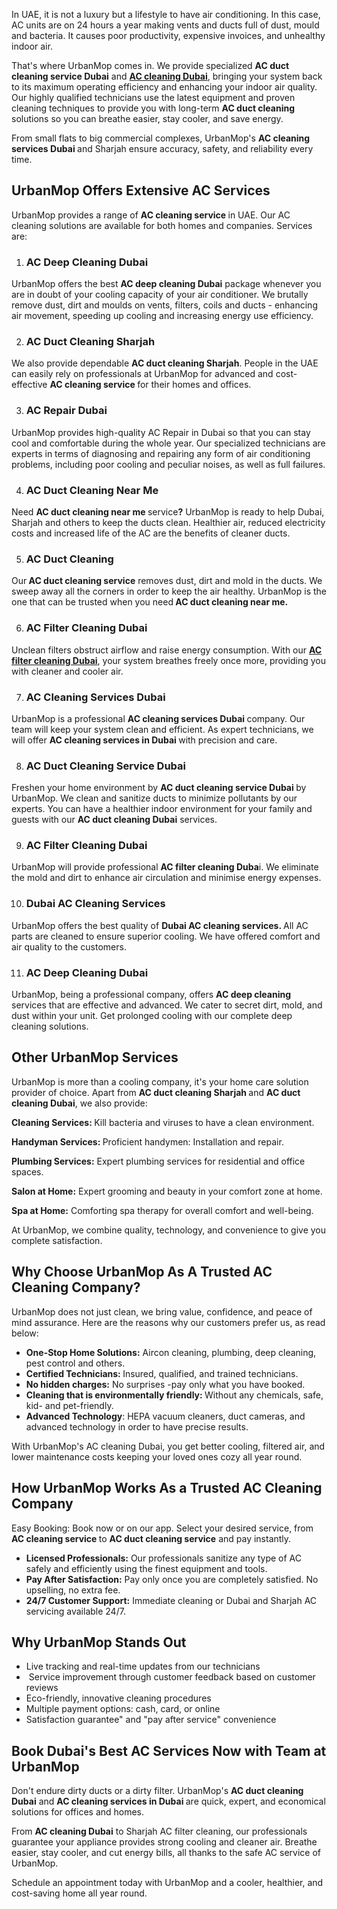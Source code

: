 <p><span style="font-weight: 400;">In UAE, it is not a luxury but a lifestyle to have air conditioning. In this case, AC units are on 24 hours a year making vents and ducts full of dust, mould and bacteria. It causes poor productivity, expensive invoices, and unhealthy indoor air.</span></p>
<p><span style="font-weight: 400;">That's where UrbanMop comes in. We provide specialized </span><strong>AC duct cleaning service Dubai</strong>​ <span style="font-weight: 400;">and </span><strong><a href="https://www.urbanmop.com/service/details/ac-cleaning-service">AC cleaning Dubai</a>​</strong><span style="font-weight: 400;">, bringing your system back to its maximum operating efficiency and enhancing your indoor air quality. Our highly qualified technicians use the latest equipment and proven cleaning techniques to provide you with long-term </span><strong>AC duct cleaning </strong><span style="font-weight: 400;">solutions so you can breathe easier, stay cooler, and save energy.</span></p>
<p><span style="font-weight: 400;">From small flats to big commercial complexes, UrbanMop's </span><strong>AC cleaning services Dubai​ </strong><span style="font-weight: 400;">and Sharjah ensure accuracy, safety, and reliability every time.</span></p>
<h2><strong>UrbanMop Offers Extensive AC Services</strong></h2>
<p><span style="font-weight: 400;">UrbanMop provides a range of </span><strong>AC cleaning service​ </strong><span style="font-weight: 400;">in UAE. Our AC cleaning solutions are available for both homes and companies. Services are:</span></p>
<ol>
<li>
<h3><strong> AC Deep Cleaning Dubai</strong></h3>
</li>
</ol>
<p><span style="font-weight: 400;">UrbanMop offers the best </span><strong>AC deep cleaning Dubai</strong> <span style="font-weight: 400;">package whenever you are in doubt of your cooling capacity of your air conditioner. We brutally remove dust, dirt and moulds on vents, filters, coils and ducts - enhancing air movement, speeding up cooling and increasing energy use efficiency.</span></p>
<ol start="2">
<li>
<h3><strong> AC Duct Cleaning Sharjah</strong></h3>
</li>
</ol>
<p><span style="font-weight: 400;">We also provide dependable </span><strong>AC duct cleaning Sharjah</strong><span style="font-weight: 400;">. People in the UAE can easily rely on professionals at UrbanMop for advanced and cost-effective </span><strong>AC cleaning service​ </strong><span style="font-weight: 400;">for their homes and offices.</span></p>
<ol start="3">
<li>
<h3><strong>AC</strong><strong> Repair Dubai</strong></h3>
</li>
</ol>
<p><span style="font-weight: 400;">UrbanMop provides high-quality AC Repair in Dubai so that you can stay cool and comfortable during the whole year. Our specialized technicians are experts in terms of diagnosing and repairing any form of air conditioning problems, including poor cooling and peculiar noises, as well as full failures.</span></p>
<ol start="4">
<li>
<h3><strong> AC Duct Cleaning Near Me</strong></h3>
</li>
</ol>
<p><span style="font-weight: 400;">Need </span><strong>AC duct cleaning near me </strong><span style="font-weight: 400;">service</span><strong>?</strong><span style="font-weight: 400;"> UrbanMop is ready to help Dubai, Sharjah and others to keep the ducts clean. Healthier air, reduced electricity costs and increased life of the AC are the benefits of cleaner ducts.</span></p>
<ol start="5">
<li>
<h3><strong> AC Duct Cleaning</strong></h3>
</li>
</ol>
<p><span style="font-weight: 400;">Our</span><strong> AC duct cleaning service</strong><span style="font-weight: 400;"> removes dust, dirt and mold in the ducts. We sweep away all the corners in order to keep the air healthy. UrbanMop is the one that can be trusted when you need</span><strong> AC duct cleaning near me.</strong></p>
<ol start="6">
<li>
<h3><strong> AC Filter Cleaning Dubai</strong></h3>
</li>
</ol>
<p><span style="font-weight: 400;">Unclean filters obstruct airflow and raise energy consumption. With our </span><a href="https://www.urbanmop.com/service/details/ac-cleaning-service"><strong>AC filter cleaning Dubai</strong></a><span style="font-weight: 400;">, your system breathes freely once more, providing you with cleaner and cooler air.</span></p>
<ol start="7">
<li>
<h3><strong> AC Cleaning Services Dubai</strong></h3>
</li>
</ol>
<p><span style="font-weight: 400;">UrbanMop is a professional </span><strong>AC cleaning services Dubai </strong><span style="font-weight: 400;">company. Our team will keep your system clean and efficient. As expert technicians, we will offer </span><strong>AC cleaning services in Dubai </strong><span style="font-weight: 400;">with precision and care.</span></p>
<ol start="8">
<li>
<h3><strong> AC Duct Cleaning Service Dubai</strong></h3>
</li>
</ol>
<p><span style="font-weight: 400;">Freshen your home environment by </span><strong>AC duct cleaning service Dubai </strong><span style="font-weight: 400;">by UrbanMop. We clean and sanitize ducts to minimize pollutants by our experts. You can have a healthier indoor environment for your family and guests with our </span><strong>AC duct cleaning Dubai</strong><span style="font-weight: 400;"> services.</span></p>
<ol start="9">
<li>
<h3><strong> AC Filter Cleaning Dubai</strong></h3>
</li>
</ol>
<p><span style="font-weight: 400;">UrbanMop will provide professional </span><strong>AC filter cleaning Duba</strong><span style="font-weight: 400;">i. We eliminate the mold and dirt to enhance air circulation and minimise energy expenses.</span></p>
<ol start="10">
<li>
<h3><strong> Dubai AC Cleaning Services</strong></h3>
</li>
</ol>
<p><span style="font-weight: 400;">UrbanMop offers the best quality of </span><strong>Dubai AC cleaning services. </strong><span style="font-weight: 400;">All AC parts are cleaned to ensure superior cooling. We have offered comfort and air quality to the customers.</span></p>
<ol start="11">
<li>
<h3><strong> AC Deep Cleaning Dubai</strong></h3>
</li>
</ol>
<p><span style="font-weight: 400;">UrbanMop, being a professional company, offers </span><strong>AC deep cleaning</strong><span style="font-weight: 400;"> services that are effective and advanced. We cater to secret dirt, mold, and dust within your unit. Get prolonged cooling with our complete deep cleaning solutions.</span></p>
<h2><strong>Other UrbanMop Services</strong></h2>
<p><span style="font-weight: 400;">UrbanMop is more than a cooling company, it's your home care solution provider of choice. Apart from </span><strong>AC duct cleaning Sharjah </strong><span style="font-weight: 400;">and </span><strong>AC duct cleaning Dubai</strong><span style="font-weight: 400;">, we also provide:</span></p>
<p><strong>Cleaning Services: </strong><span style="font-weight: 400;">Kill bacteria and viruses to have a clean environment.</span></p>
<p><strong>Handyman Services: </strong><span style="font-weight: 400;">Proficient handymen: Installation and repair.</span></p>
<p><strong>Plumbing Services:</strong><span style="font-weight: 400;"> Expert plumbing services for residential and office spaces.</span></p>
<p><strong>Salon at Home:</strong><span style="font-weight: 400;"> Expert grooming and beauty in your comfort zone at home.</span></p>
<p><strong>Spa at Home:</strong><span style="font-weight: 400;"> Comforting spa therapy for overall comfort and well-being.</span></p>
<p><span style="font-weight: 400;">At UrbanMop, we combine quality, technology, and convenience to give you complete satisfaction.</span></p>
<h2><strong>Why Choose UrbanMop As A Trusted AC Cleaning Company?</strong></h2>
<p><span style="font-weight: 400;">UrbanMop does not just clean, we bring value, confidence, and peace of mind assurance. Here are the reasons why our customers prefer us, as read below:</span></p>
<ul>
<li style="font-weight: 400;" aria-level="1"><strong>One-Stop Home Solutions:</strong><span style="font-weight: 400;"> Aircon cleaning, plumbing, deep cleaning, pest control and others.</span></li>
<li style="font-weight: 400;" aria-level="1"><strong>Certified Technicians: </strong><span style="font-weight: 400;">Insured, qualified, and trained technicians.</span></li>
<li style="font-weight: 400;" aria-level="1"><strong>No hidden charges:</strong><span style="font-weight: 400;"> No surprises -pay only what you have booked.</span></li>
<li style="font-weight: 400;" aria-level="1"><strong>Cleaning that is environmentally friendly: </strong><span style="font-weight: 400;">Without any chemicals, safe, kid- and pet-friendly.</span></li>
<li style="font-weight: 400;" aria-level="1"><strong>Advanced Technology</strong><span style="font-weight: 400;">: HEPA vacuum cleaners, duct cameras, and advanced technology in order to have precise results.</span></li>
</ul>
<p><span style="font-weight: 400;">With UrbanMop's AC cleaning Dubai, you get better cooling, filtered air, and lower maintenance costs keeping your loved ones cozy all year round.</span></p>
<h2><strong>How UrbanMop Works As a Trusted AC Cleaning Company </strong></h2>
<p><span style="font-weight: 400;">Easy Booking: Book now or on our app. Select your desired service, from </span><strong>AC cleaning service​ </strong><span style="font-weight: 400;">to </span><strong>AC duct cleaning service</strong><span style="font-weight: 400;"> and pay instantly.</span></p>
<ul>
<li style="font-weight: 400;" aria-level="1"><strong>Licensed Professionals:</strong><span style="font-weight: 400;"> Our professionals sanitize any type of AC safely and efficiently using the finest equipment and tools.</span></li>
<li style="font-weight: 400;" aria-level="1"><strong>Pay After Satisfaction:</strong><span style="font-weight: 400;"> Pay only once you are completely satisfied. No upselling, no extra fee.</span></li>
<li style="font-weight: 400;" aria-level="1"><strong>24/7 Customer Support:</strong><span style="font-weight: 400;"> Immediate cleaning or Dubai and Sharjah AC servicing available 24/7.</span></li>
</ul>
<h2><strong>Why UrbanMop Stands Out</strong></h2>
<ul>
<li style="font-weight: 400;" aria-level="1"><span style="font-weight: 400;">Live tracking and real-time updates from our technicians</span></li>
<li style="font-weight: 400;" aria-level="1"><span style="font-weight: 400;"> </span><span style="font-weight: 400;">Service improvement through customer feedback based on customer reviews</span></li>
<li style="font-weight: 400;" aria-level="1"><span style="font-weight: 400;">Eco-friendly, innovative cleaning procedures</span></li>
<li style="font-weight: 400;" aria-level="1"><span style="font-weight: 400;">Multiple payment options: cash, card, or online</span></li>
<li style="font-weight: 400;" aria-level="1"><span style="font-weight: 400;">Satisfaction guarantee" and "pay after service" convenience</span></li>
</ul>
<h2><strong>Book Dubai's Best AC Services Now with Team at UrbanMop</strong></h2>
<p><span style="font-weight: 400;">Don't endure dirty ducts or a dirty filter. UrbanMop's </span><strong>AC duct cleaning Dubai</strong><span style="font-weight: 400;"> and </span><strong>AC cleaning services in Dubai​ </strong><span style="font-weight: 400;">are quick, expert, and economical solutions for offices and homes.</span></p>
<p><span style="font-weight: 400;">From </span><strong>AC cleaning Dubai</strong><span style="font-weight: 400;"> to Sharjah AC filter cleaning, our professionals guarantee your appliance provides strong cooling and cleaner air. Breathe easier, stay cooler, and cut energy bills, all thanks to the safe AC service of UrbanMop.</span></p>
<p><span style="font-weight: 400;">Schedule an appointment today with UrbanMop and a cooler, healthier, and cost-saving home all year round.</span></p>

